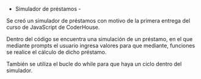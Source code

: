 - Simulador de préstamos -

Se creó un simulador de préstamos con motivo de la primera entrega del curso de JavaScript de CoderHouse.

Dentro del código se encuentra una simulación de un préstamo, en el que mediante prompts el usuario ingresa valores para que mediante, funciones se realice el cálculo de dicho préstamo.

También se utiliza el bucle do while para que haya un ciclo dentro del simulador.
